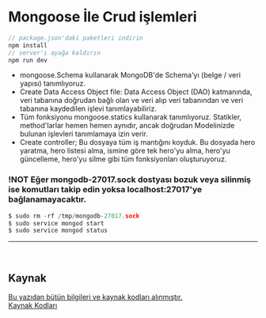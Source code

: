 # Mongoose İle Crud işlemleri

```javascript
// package.json'daki paketleri indirin
npm install
// server'ı ayağa kaldırın
npm run dev
```

- mongoose.Schema kullanarak MongoDB'de Schema'yı (belge / veri yapısı) tanımlıyoruz.
- Create Data Access Object file: Data Access Object (DAO) katmanında, veri tabanına doğrudan bağlı olan ve veri alıp veri tabanından ve veri tabanına kaydedilen işlevi tanımlayabiliriz.
- Tüm fonksiyonu mongoose.statics kullanarak tanımlıyoruz. Statikler, method'larlar hemen hemen aynıdır, ancak doğrudan Modelinizde bulunan işlevleri tanımlamaya izin verir.
- Create controller; Bu dosyaya tüm iş mantığını koyduk. Bu dosyada hero yaratma, hero listesi alma, ismine göre tek hero'yu alma, hero'yu güncelleme, hero'yu silme gibi tüm fonksiyonları oluşturuyoruz.

### !NOT Eğer mongodb-27017.sock dostyası bozuk veya silinmiş ise komutları takip edin yoksa localhost:27017'ye bağlanamayacaktır.

```py
$ sudo rm -rf /tmp/mongodb-27017.sock
$ sudo service mongod start
$ sudo service mongod status

```

<hr>
<br>

## Kaynak

[Bu yazıdan bütün bilgileri ve kaynak kodları alınmıştır.](https://vsvaibhav2016.medium.com/create-crud-application-in-express-js-9b88a5a94299)<br>
[Kaynak Kodları]()
